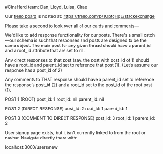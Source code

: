 #CineHerd
team: Dan, Lloyd, Luisa, Chae

Our [trello board](https://trello.com/b/1ObtqHqL/stackexchange) is hosted at: https://trello.com/b/1ObtqHqL/stackexchange

Please take a second to look over all of our cards and comments—

We'd like to add response functionality for our posts. There's a small catch—our schema is such that responses and posts are designed to be the same object. The main post for any given thread should have a parent_id and a root_id attribute that are set to nil. 

Any direct responses to that post (say, the post with post_id of 1) should have a root_id and parent_id set to reference that post (1). (Let's assume our response has a post_id of 2)

Any comments to THAT response should have a parent_id set to reference the response's post_id (2) and a root_id set to the post_id of the root post (1).

POST 1 (ROOT)
post_id: 1
root_id: nil
parent_id: nil

POST 2 (DIRECT RESPONSE)
post_id: 2
root_id: 1
parent_id: 1

POST 3 (COMMENT TO DIRECT RESPONSE)
post_id: 3
root_id: 1
parent_id: 2

User signup page exists, but it isn't currently linked to from the root or navbar. Navigate directly there with:

localhost:3000/users/new

